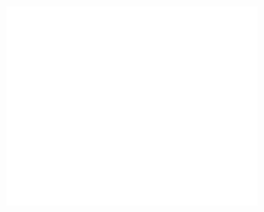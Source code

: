 <div align="center">
	<br>
		<img src="./header.svg" width="800" height="400" alt="Juslin K.">
	</a>
</div>
